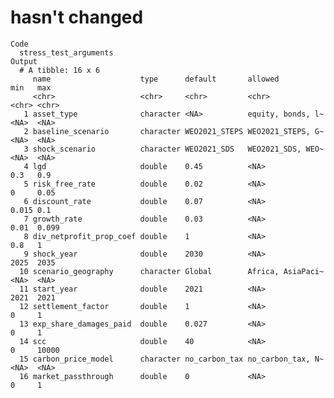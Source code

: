 # hasn't changed

    Code
      stress_test_arguments
    Output
      # A tibble: 16 x 6
         name                    type      default       allowed           min   max  
         <chr>                   <chr>     <chr>         <chr>             <chr> <chr>
       1 asset_type              character <NA>          equity, bonds, l~ <NA>  <NA> 
       2 baseline_scenario       character WEO2021_STEPS WEO2021_STEPS, G~ <NA>  <NA> 
       3 shock_scenario          character WEO2021_SDS   WEO2021_SDS, WEO~ <NA>  <NA> 
       4 lgd                     double    0.45          <NA>              0.3   0.9  
       5 risk_free_rate          double    0.02          <NA>              0     0.05 
       6 discount_rate           double    0.07          <NA>              0.015 0.1  
       7 growth_rate             double    0.03          <NA>              0.01  0.099
       8 div_netprofit_prop_coef double    1             <NA>              0.8   1    
       9 shock_year              double    2030          <NA>              2025  2035 
      10 scenario_geography      character Global        Africa, AsiaPaci~ <NA>  <NA> 
      11 start_year              double    2021          <NA>              2021  2021 
      12 settlement_factor       double    1             <NA>              0     1    
      13 exp_share_damages_paid  double    0.027         <NA>              0     1    
      14 scc                     double    40            <NA>              0     10000
      15 carbon_price_model      character no_carbon_tax no_carbon_tax, N~ <NA>  <NA> 
      16 market_passthrough      double    0             <NA>              0     1    

